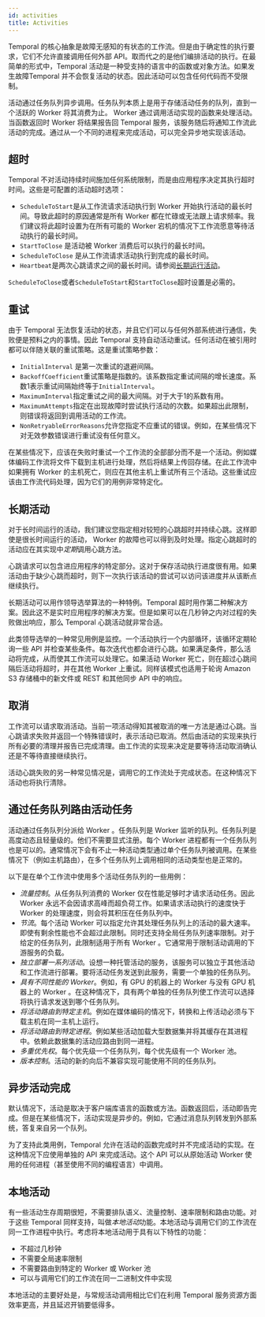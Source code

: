 ```yaml
---
id: activities
title: Activities
---
```


Temporal 的核心抽象是故障无感知的有状态的工作流。但是由于确定性的执行要求，它们不允许直接调用任何外部 API。取而代之的是他们编排活动的执行。在最简单的形式中，Temporal 活动是一种受支持的语言中的函数或对象方法。如果发生故障Temporal 并不会恢复活动的状态。因此活动可以包含任何代码而不受限制。

活动通过任务队列异步调用。任务队列本质上是用于存储活动任务的队列，直到一个活跃的 Worker 将其消费为止。 Worker 通过调用活动实现的函数来处理活动。当函数返回时 Worker 将结果报告回 Temporal 服务，该服务随后将通知工作流此活动的完成。通过从一个不同的进程来完成活动，可以完全异步地实现该活动。

## 超时

Temporal 不对活动持续时间施加任何系统限制，而是由应用程序决定其执行超时时间。这些是可配置的活动超时选项：

- `ScheduleToStart`是从工作流请求活动执行到 Worker 开始执行活动的最长时间。导致此超时的原因通常是所有 Worker 都在忙碌或无法跟上请求频率。我们建议将此超时设置为在所有可能的 Worker 宕机的情况下工作流愿意等待活动执行的最长时间。
- `StartToClose` 是活动被 Worker 消费后可以执行的最长时间。
- `ScheduleToClose` 是从工作流请求活动执行到完成的最长时间。
- `Heartbeat`是两次心跳请求之间的最长时间。请参阅[长期运行活动](https://docs.temporal.io/docs/activities#long-running-activities)。

`ScheduleToClose`或者`ScheduleToStart`和`StartToClose`超时设置是必需的。

## 重试

由于 Temporal 无法恢复活动的状态，并且它们可以与任何外部系统进行通信，失败便是预料之内的事情。因此 Temporal 支持自动活动重试。任何活动在被引用时都可以伴随关联的重试策略。这是重试策略参数：

- `InitialInterval` 是第一次重试的退避间隔。
- `BackoffCoefficient`重试策略是指数的。该系数指定重试间隔的增长速度。系数1表示重试间隔始终等于`InitialInterval`。
- `MaximumInterval`指定重试之间的最大间隔。对于大于1的系数有用。
- `MaximumAttempts`指定在出现故障时尝试执行活动的次数。如果超出此限制，则错误将返回到调用活动的工作流。
- `NonRetryableErrorReasons`允许您指定不应重试的错误。例如，在某些情况下对无效参数错误进行重试没有任何意义。

在某些情况下，应该在失败时重试一个工作流的全部部分而不是一个活动。例如媒体编码工作流将文件下载到主机进行处理，然后将结果上传回存储。在此工作流中如果拥有 Worker 的主机死亡，则应在其他主机上重试所有三个活动。这些重试应该由工作流代码处理，因为它们的用例非常特定化。

## 长期活动

对于长时间运行的活动，我们建议您指定相对较短的心跳超时并持续心跳。这样即使是很长时间运行的活动， Worker 的故障也可以得到及时处理。指定心跳超时的活动应在其实现中*定期*调用心跳方法。

心跳请求可以包含进应用程序的特定部分。这对于保存活动执行进度很有用。如果活动由于缺少心跳而超时，则下一次执行该活动的尝试可以访问该进度并从该断点继续执行。

长期活动可以用作领导选举算法的一种特例。Temporal 超时用作第二种解决方案。因此这不是实时应用程序的解决方案。但是如果可以在几秒钟之内对过程的失败做出响应，那么 Temporal 心跳活动就非常合适。

此类领导选举的一种常见用例是监控。一个活动执行一个内部循环，该循环定期轮询一些 API 并检查某些条件。每次迭代也都会进行心跳。如果满足条件，那么活动将完成，从而使其工作流可以处理它。如果活动 Worker 死亡，则在超过心跳间隔后活动将超时，并在其他 Worker 上重试。同样该模式也适用于轮询 Amazon S3 存储桶中的新文件或 REST 和其他同步 API 中的响应。

## 取消

工作流可以请求取消活动。当前一项活动得知其被取消的唯一方法是通过心跳。当心跳请求失败并返回一个特殊错误时，表示活动已取消。然后由活动的实现来执行所有必要的清理并报告已完成清理。由工作流的实现来决定是要等待活动取消确认还是不等待直接继续执行。

活动心跳失败的另一种常见情况是，调用它的工作流处于完成状态。在这种情况下活动也将执行清除。

## 通过任务队列路由活动任务

活动通过任务队列分派给 Worker 。任务队列是 Worker 监听的队列。任务队列是高度动态且轻量级的。他们不需要显式注册。每个 Worker 进程都有一个任务队列也是可以的。通常情况下会有不止一种活动类型通过单个任务队列被调用。在某些情况下（例如主机路由），在多个任务队列上调用相同的活动类型也是正常的。

以下是在单个工作流中使用多个活动任务队列的一些用例：

- *流量控制*。从任务队列消费的 Worker 仅在性能足够时才请求活动任务。因此 Worker 永远不会因请求高峰而超负荷工作。如果请求活动执行的速度快于 Worker 的处理速度，则会将其积压在任务队列中。
- *节流*。每个活动 Worker 可以指定允许其处理任务队列上的活动的最大速率。即使有剩余性能也不会超过此限制。同时还支持全局任务队列速率限制。对于给定的任务队列，此限制适用于所有 Worker 。它通常用于限制活动调用的下游服务的负载。
- *独立部署一系列活动*。设想一种托管活动的服务，该服务可以独立于其他活动和工作流进行部署。要将活动任务发送到此服务，需要一个单独的任务队列。
- *具有不同性能的  Worker*。例如，有 GPU 的机器上的 Worker 与没有 GPU 机器上的 Worker 。在这种情况下，具有两个单独的任务队列使工作流可以选择将执行请求发送到哪个任务队列。
- *将活动路由到特定主机*。例如在媒体编码的情况下，转换和上传活动必须与下载主机在同一主机上运行。
- *将活动路由到特定进程*。例如某些活动加载大型数据集并将其缓存在其进程中。依赖此数据集的活动应路由到同一进程。
- *多重优先权*。每个优先级一个任务队列，每个优先级有一个 Worker 池。
- *版本控制*。活动的新的向后不兼容实现可能使用不同的任务队列。

## 异步活动完成

默认情况下，活动是取决于客户端库语言的函数或方法。函数返回后，活动即告完成。但是在某些情况下，活动实现是异步的。例如，它通过消息队列转发到外部系统，答复来自另一个队列。

为了支持此类用例，Temporal 允许在活动的函数完成时并不完成活动的实现。在这种情况下应使用单独的 API 来完成活动。这个 API 可以从原始活动 Worker 使用的任何进程（甚至使用不同的编程语言）中调用。

## 本地活动

有一些活动生存周期很短，不需要排队语义、流量控制、速率限制和路由功能。对于这些 Temporal 同样支持，叫做*本地活动*功能。本地活动与调用它们的工作流在同一工作进程中执行。考虑将本地活动用于具有以下特性的功能：

- 不超过几秒钟
- 不需要全局速率限制
- 不需要路由到特定的 Worker 或 Worker 池
- 可以与调用它们的工作流在同一二进制文件中实现

本地活动的主要好处是，与常规活动调用相比它们在利用 Temporal  服务资源方面效率更高，并且延迟开销要低得多。